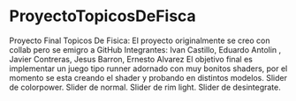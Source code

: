 # ProyectoTopicosDeFisca
Proyecto Final Topicos De Fisica: El proyecto originalmente se creo con collab pero se emigro a GitHub Integrantes: Ivan Castillo, Eduardo Antolin , Javier Contreras, Jesus Barron, Ernesto Alvarez
El objetivo final es implementar un juego tipo runner adornado con muy bonitos shaders, por el momento se esta creando el shader y probando en distintos modelos.
Slider de colorpower.
Slider de normal.
Slider de rim light.
Slider de desintegrate.
